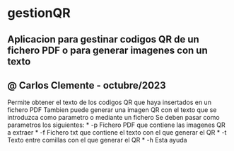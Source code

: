 # gestionQR
## Aplicacion para gestinar codigos QR de un fichero PDF o para generar imagenes con un texto
## @ Carlos Clemente - octubre/2023

Permite obtener el texto de los codigos QR que haya insertados en un fichero PDF
Tambien puede generar una imagen QR con el texto que se introduzca como parametro o mediante un fichero
Se deben pasar como parametros los siguientes:
	* -p	Fichero PDF que contiene las imagenes QR a extraer
	* -f	Fichero txt que contiene el texto con el que generar el QR
	* -t	Texto entre comillas con el que generar el QR
	* -h	Esta ayuda
